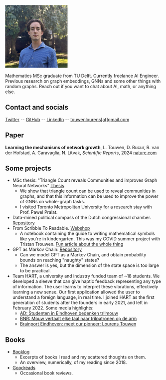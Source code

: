 <img src="img/pf.jpg" alt="profile picture" width="200"/>

Mathematics MSc graduate from TU Delft. Currently freelance AI Engineer. 
Previous research on graph embeddings, GNNs and some other things with random graphs. 
Reach out if you want to chat about AI, math, or anything else.

## Contact and socials
[Twitter](https://twitter.com/LourensTouwen)
-- [GitHub](https://github.com/LourensT/)
-- [LinkedIn](https://www.linkedin.com/in/touwenlourens/)
-- [touwenlourens[at]gmail.com](mailto:touwenlourens[at]gmail.com)

## Paper
**Learning the mechanisms of network growth**, L. Touwen, D. Bucur, R. van der Hofstad, A. Garavaglia, N. Litvak, *Scientific Reports*, 2024 [nature.com](https://www.nature.com/articles/s41598-024-61940-4)


## Some projects 
* MSc thesis: "Triangle Count reveals Communities and improves Graph Neural Networks" [Thesis](https://repository.tudelft.nl/record/uuid:ce12639d-688e-4c29-b8e4-d312ab520c30)
    * We show that triangle count can be used to reveal communities in graphs, and that this information can be used to improve the power of GNNs on whole-graph tasks.
    * I visited Toronto Metropolitan University for a research stay with Prof. Pawel Pralat.
* Data-mined political compass of the Dutch congressional chamber. [Repository](https://github.com/LourensT/tweede-kamer-politiek-kompas)
* From Scribble To Readable. [Webshop](https://www.fromscribbletoreadable.com)
    * A notebook containing the guide to writing mathematical symbols like you're in kindergarten. This was my COVID summer project with Tristan Trouwen. [Fun article about the whole thing](https://www.cursor.tue.nl/nieuws/2020/juli/week-2/studenten-proberen-onleesbare-handschriften-uit-te-bannen-met-boekje/)
* GPT as Markov Chain: [Repository](https://github.com/LourensT/GPTasMC)
    * Can we model GPT as a Markov Chain, and obtain probability bounds on reaching "naughty" states?
    * The answer is yes, but the dimension of the state space is too large to be practical.
* Team HART, a university and industry funded team of ~18 students. We developed a sleeve that can give haptic feedback representing any type of information. The user learns to interpret these vibrations, effectively learning a new sense. Our first application allowed the user to understand a foreign language, in real time. I joined HART as the first generation of students after the founders in early 2021, and left in February 2022. Some media highlights:
    * [AD: Studenten in Eindhoven bedenken trilmouw](https://www.ad.nl/wetenschap/studenten-in-eindhoven-bedenken-trilmouw-waarmee-je-taal-kunt-voelen~a6288823/?referrer=https%3A%2F%2Flourenstouwen.brick.do%2F)
    * [BNR: Mouw vertaalt elke taal naar trilpatronen op de arm](https://www.bnr.nl/podcast/wetenschap-vandaag/10459984/mouw-vertaalt-elke-taal-naar-trilpatronen-op-de-arm?utm_medium=EchoBox&utm_campaign=EchoBoxSocial&utm_source=Twitter#Echobox=1637768203)
    * [Brainport Eindhoven: meet our pioneer: Lourens Touwen](https://brainporteindhoven.com/en/learn-and-work/study/meet-our-pioneer-lourens-touwen)

## Books
* [Booklog](https://booklog.brick.do)
    * Excerpts of books I read and my scattered thoughts on them.
    * An overview, numerically, of my reading since 2018.
* [Goodreads](https://www.goodreads.com/lourenst)
    * Occasional book reviews.